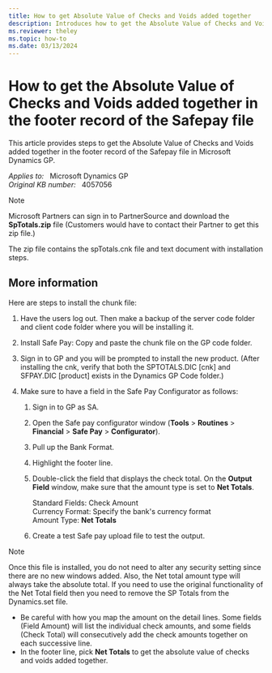 ```yaml
---
title: How to get Absolute Value of Checks and Voids added together
description: Introduces how to get the Absolute Value of Checks and Voids added together in the footer record of the Safepay file in Microsoft Dynamics GP.
ms.reviewer: theley
ms.topic: how-to
ms.date: 03/13/2024
---
```

# How to get the Absolute Value of Checks and Voids added together in the footer record of the Safepay file

This article provides steps to get the Absolute Value of Checks and Voids added together in the footer record of the Safepay file in Microsoft Dynamics GP.

_Applies to:_ &nbsp; Microsoft Dynamics GP  
_Original KB number:_ &nbsp; 4057056

> [!NOTE]
> Microsoft Partners can sign in to PartnerSource and download the **SpTotals.zip** file (Customers would have to contact their Partner to get this zip file.)
>
> The zip file contains the spTotals.cnk file and text document with installation steps.

## More information

Here are steps to install the chunk file:

1. Have the users log out. Then make a backup of the server code folder and client code folder where you will be installing it.
2. Install Safe Pay: Copy and paste the chunk file on the GP code folder.

3. Sign in to GP and you will be prompted to install the new product. (After installing the cnk, verify that both the SPTOTALS.DIC [cnk] and SFPAY.DIC [product] exists in the Dynamics GP Code folder.)

4. Make sure to have a field in the Safe Pay Configurator as follows:

    1. Sign in to GP as SA.
    2. Open the Safe pay configurator window (**Tools** > **Routines** > **Financial** > **Safe Pay** > **Configurator**).
    3. Pull up the Bank Format.
    4. Highlight the footer line.
    5. Double-click the field that displays the check total. On the **Output Field** window, make sure that the amount type is set to **Net Totals**.

        Standard Fields: Check Amount  
        Currency Format: Specify the bank's currency format  
        Amount Type: **Net Totals**

    6. Create a test Safe pay upload file to test the output.

> [!NOTE]
> Once this file is installed, you do not need to alter any security setting since there are no new windows added. Also, the Net total amount type will always take the absolute total. If you need to use the original functionality of the Net Total field then you need to remove the SP Totals from the Dynamics.set file.
>
> - Be careful with how you map the amount on the detail lines. Some fields (Field Amount) will list the individual check amounts, and some fields (Check Total) will consecutively add the check amounts together on each successive line.
> - In the footer line, pick **Net Totals** to get the absolute value of checks and voids added together.
